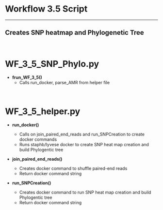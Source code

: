 # Workflow 3.5 Script
_______________________________________

## Creates SNP heatmap and Phylogenetic Tree

<br />

# WF_3_5_SNP_Phylo.py

- **frun_WF_3_5()**
    - Calls run_docker, parse_AMR from helper file

<br />

# WF_3_5_helper.py

- **run_docker()**
    - Calls on join_paired_end_reads and run_SNPCreation to create docker commands
    - Runs staphb/lyvese docker to create SNP heat map creation and build Phylogentic tree
    
- **join_paired_end_reads()**
    - Creates docker command to shuffle paired-end reads
    - Return docker command string

- **run_SNPCreation()**
    - Creates docker command to run SNP heat map creation and build Phylogentic tree 
    - Return docker command string


<br />
